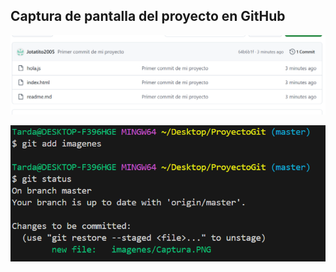 ## Captura de pantalla del proyecto en GitHub 
![Imagen de el proyecto en GitHub](.\imagenes\Captura.PNG)

![Imagen de el proyecto en GitHub](.\imagenes\Captura2.PNG)
